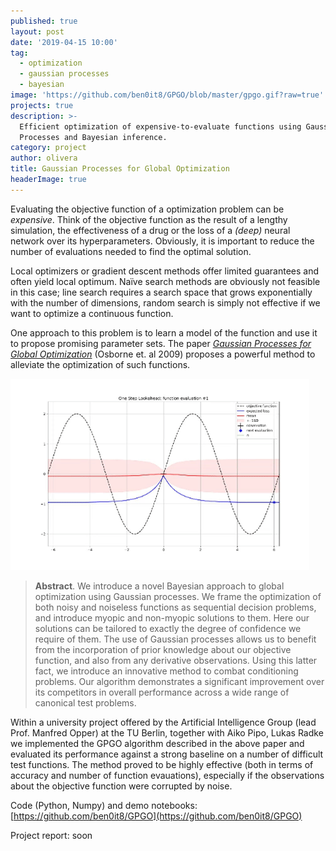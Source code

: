 ```yaml
---
published: true
layout: post
date: '2019-04-15 10:00'
tag:
  - optimization
  - gaussian processes
  - bayesian
image: 'https://github.com/ben0it8/GPGO/blob/master/gpgo.gif?raw=true'
projects: true
description: >-
  Efficient optimization of expensive-to-evaluate functions using Gaussian
  Processes and Bayesian inference.
category: project
author: olivera
title: Gaussian Processes for Global Optimization
headerImage: true
---
```

Evaluating the objective function of a optimization problem can be _expensive_. Think of the objective function as the result of a lengthy simulation, the effectiveness of a drug or the loss of a _(deep)_ neural network over its hyperparameters. Obviously, it is important to reduce the number of evaluations needed to find the optimal solution. 

Local optimizers or gradient descent methods offer limited guarantees and often yield local optimum. Naïve search methods are obviously not feasible in this case; line search requires a search space that grows exponentially with the number of dimensions, random search is simply not effective if we want to optimize a continuous function.

One approach to this problem is to learn a model of the function and use it to propose promising parameter sets. The paper [_Gaussian Processes for Global Optimization_](http://www.robots.ox.ac.uk/~mosb/public/pdf/115/Osborne%20et%20al.%20-%202009%20-%20Gaussian%20processes%20for%20global%20optimization.pdf) (Osborne et. al 2009) proposes a powerful method to alleviate the optimization of such functions.

[![gaussian processes for global optimization](https://github.com/ben0it8/GPGO/blob/master/gpgo.gif?raw=true)](https://github.com/ben0it8/GPGO)

> **Abstract**. We introduce a novel Bayesian approach to global optimization using Gaussian  processes. We frame the optimization of both noisy
and noiseless functions as sequential decision problems, and introduce
myopic and non-myopic solutions to them. Here our solutions can be tailored to exactly the degree of confidence we require of them. The use of
Gaussian processes allows us to benefit from the incorporation of prior
knowledge about our objective function, and also from any derivative
observations. Using this latter fact, we introduce an innovative method
to combat conditioning problems. Our algorithm demonstrates a significant improvement over its competitors in overall performance across a
wide range of canonical test problems.

Within a university project offered by the Artificial Intelligence Group (lead Prof. Manfred Opper) at the TU Berlin, together with Aiko Pipo, Lukas Radke we implemented the GPGO algorithm described in the above paper and evaluated its performance against a strong baseline on a number of difficult test functions. The method proved to be highly effective (both in terms of accuracy and number of function evauations), especially if the observations about the objective function were corrupted by noise.

Code (Python, Numpy) and demo notebooks: [https://github.com/ben0it8/GPGO](https://github.com/ben0it8/GPGO)

Project report: soon
